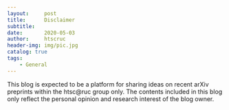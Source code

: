 ```yaml
---
layout:     post
title:      Disclaimer
subtitle:   
date:       2020-05-03
author:     htscruc
header-img: img/pic.jpg
catalog: true
tags:
    - General
---
```




This blog is expected to be a platform for sharing ideas on recent arXiv preprints within the htsc@ruc group only. The contents included in this blog only reflect the personal opinion and research interest of the blog owner. 
